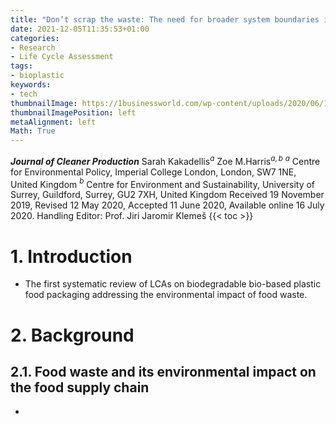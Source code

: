 ```yaml
---
title: "Don’t scrap the waste: The need for broader system boundaries in bioplastic food packaging life-cycle assessment – A critical review"
date: 2021-12-05T11:35:53+01:00
categories:
- Research
- Life Cycle Assessment
tags:
- bioplastic
keywords:
- tech
thumbnailImage: https://1businessworld.com/wp-content/uploads/2020/06/18/Screen-Shot-2020-06-18-at-4.52.27-PM.png
thumbnailImagePosition: left
metaAlignment: left
Math: True
---
```


<!--more-->
***Journal of Cleaner Production***
Sarah Kakadellis$^a$ Zoe M.Harris$^{a,b}$
$^a$ Centre for Environmental Policy, Imperial College London, London, SW7 1NE, United Kingdom
$^b$ Centre for Environment and Sustainability, University of Surrey, Guildford, Surrey, GU2 7XH, United Kingdom
Received 19 November 2019, Revised 12 May 2020, Accepted 11 June 2020, Available online 16 July 2020.
Handling Editor: Prof. Jiri Jaromir Klemeš
{{< toc >}}

# 1. Introduction

* The first systematic review of LCAs on biodegradable bio-based plastic food packaging addressing the environmental impact of food waste.

# 2. Background
## 2.1. Food waste and its environmental impact on the food supply chain

*
